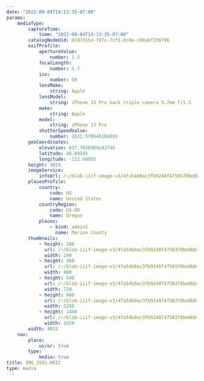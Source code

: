 ```yaml
---
date: "2022-09-04T14:13:35-07:00"
params:
    mediaType:
        captureTime:
            time: "2022-09-04T14:13:35-07:00"
        catalogNodeUid: 0197d15a-197c-7cf3-8c0e-c08abf336f96
        exifProfile:
            apertureValue:
                number: 1.5
            focalLength:
                number: 5.7
            iso:
                number: 50
            lensMake:
                string: Apple
            lensModel:
                string: iPhone 13 Pro back triple camera 5.7mm f/1.5
            make:
                string: Apple
            model:
                string: iPhone 13 Pro
            shutterSpeedValue:
                number: 2631.578946184093
        geoCoordinates:
            elevation: 637.7650389242746
            latitude: 44.89545
            longitude: -122.60855
        height: 3024
        imageService:
            infoUrl: /~/blob-iiif-image-v3/4fa54b0ac3fb9248f4750370be8bbf1c4f1e723be3fea9b6c749aa99afecf5f5/info.json
        placesProfile:
            country:
                code: US
                name: United States
            countryRegion:
                code: US-OR
                name: Oregon
            places:
                - kind: admin2
                  name: Marion County
        thumbnails:
            - height: 180
              url: /~/blob-iiif-image-v3/4fa54b0ac3fb9248f4750370be8bbf1c4f1e723be3fea9b6c749aa99afecf5f5/full/240%2C180/0/default.jpg
              width: 240
            - height: 360
              url: /~/blob-iiif-image-v3/4fa54b0ac3fb9248f4750370be8bbf1c4f1e723be3fea9b6c749aa99afecf5f5/full/480%2C360/0/default.jpg
              width: 480
            - height: 540
              url: /~/blob-iiif-image-v3/4fa54b0ac3fb9248f4750370be8bbf1c4f1e723be3fea9b6c749aa99afecf5f5/full/720%2C540/0/default.jpg
              width: 720
            - height: 960
              url: /~/blob-iiif-image-v3/4fa54b0ac3fb9248f4750370be8bbf1c4f1e723be3fea9b6c749aa99afecf5f5/full/1280%2C960/0/default.jpg
              width: 1280
            - height: 1440
              url: /~/blob-iiif-image-v3/4fa54b0ac3fb9248f4750370be8bbf1c4f1e723be3fea9b6c749aa99afecf5f5/full/1920%2C1440/0/default.jpg
              width: 1920
        width: 4032
    nav:
        place:
            us/or: true
        type:
            media: true
title: IMG_3592.HEIC
type: media
---
```


